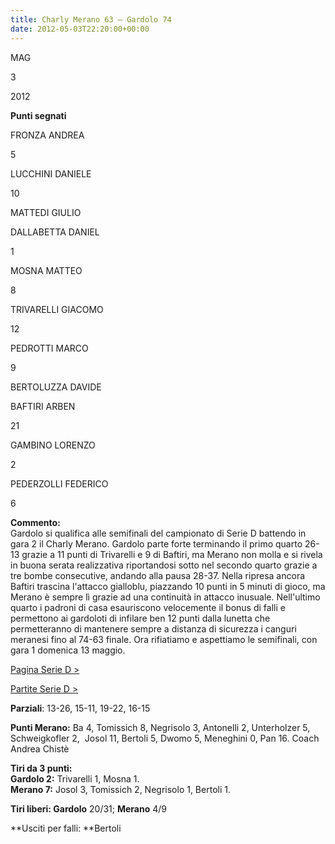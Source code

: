 ```yaml
---
title: Charly Merano 63 – Gardolo 74
date: 2012-05-03T22:20:00+00:00
---
```

MAG

3

2012

**Punti segnati**

FRONZA ANDREA

5

LUCCHINI DANIELE

10

MATTEDI GIULIO

DALLABETTA DANIEL

1

MOSNA MATTEO

8

TRIVARELLI GIACOMO

12

PEDROTTI MARCO

9

BERTOLUZZA DAVIDE

BAFTIRI ARBEN

21

GAMBINO LORENZO

2

PEDERZOLLI FEDERICO

6

**Commento:**  
Gardolo si qualifica alle semifinali del campionato di Serie D battendo in gara 2 il Charly Merano. Gardolo parte forte terminando il primo quarto 26-13 grazie a 11 punti di Trivarelli e 9 di Baftiri, ma Merano non molla e si rivela in buona serata realizzativa riportandosi sotto nel secondo quarto grazie a tre bombe consecutive, andando alla pausa 28-37. Nella ripresa ancora Baftiri trascina l'attacco gialloblu, piazzando 10 punti in 5 minuti di gioco, ma Merano è sempre lì grazie ad una continuità in attacco inusuale. Nell'ultimo quarto i padroni di casa esauriscono velocemente il bonus di falli e permettono ai gardoloti di infilare ben 12 punti dalla lunetta che permetteranno di mantenere sempre a distanza di sicurezza i canguri meranesi fino al 74-63 finale. Ora rifiatiamo e aspettiamo le semifinali, con gara 1 domenica 13 maggio.

[Pagina Serie D >](http://www.basketgardolo.it/serie-d)

[Partite Serie D >](http://www.basketgardolo.it/?tag=serie-d&cat=11)

**Parziali**: 13-26, 15-11, 19-22, 16-15

**Punti Merano:** Ba 4, Tomissich 8, Negrisolo 3, Antonelli 2, Unterholzer 5, Schweigkofler 2,  Josol 11, Bertoli 5, Dwomo 5, Meneghini 0, Pan 16. Coach Andrea Chistè

**Tiri da 3 punti:**  
**Gardolo 2:** Trivarelli 1, Mosna 1.  
**Merano 7:** Josol 3, Tomissich 2, Negrisolo 1, Bertoli 1.

**Tiri liberi: Gardolo** 20/31; **Merano** 4/9

**Usciti per falli: **Bertoli